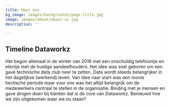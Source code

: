 ```yaml
---
title: Uber ons
bg_image: images/backgrounds/page-title.jpg
image: images/about/about-us.jpg
description: ''

---
```

## Timeline Dataworkz

Het begon allemaal in de winter van 2016 met een onschuldig telefoontje en etentje met de huidige aandeelhouders. Het idee was snel geboren om een gave technische data club neer te zetten. Data wordt steeds belangrijker in het dagelijkse (werkend) leven. Van idee naar start was een mooie hectische periode maar voor ons was het altijd belangrijk om de medewerkers centraal te stellen in de organisatie. Binding met je mensen en gave dingen doen bij klanten dat is de core van Dataworkz. Benieuwd hoe we zijn uitgekomen waar we nu staan?
